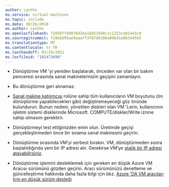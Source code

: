 ```yaml
---
author: cynthn
ms.service: virtual-machines
ms.topic: include
ms.date: 10/26/2018
ms.author: cynthn
ms.openlocfilehash: 72050ff4887642ba16d52948c1c1253ca01443c0
ms.sourcegitcommit: f28ebb95ae9aaaff3f87d8388a09b41e0b3445b5
ms.translationtype: MT
ms.contentlocale: tr-TR
ms.lasthandoff: 03/29/2021
ms.locfileid: "102473690"
---
```

* Dönüştürme VM 'yi yeniden başlatarak, önceden var olan bir bakım penceresi sırasında sanal makinelerinizin geçişini zamanlayın. 

* Bu dönüştürme geri alınamaz. 

* [Sanal makine katılımcısı](../articles/role-based-access-control/built-in-roles.md#virtual-machine-contributor) rolüne sahip tüm kullanıcıların VM boyutunu (ön dönüştürme yapabilecekleri gibi) değiştiremeyeceği göz önünde bulundurun. Bunun nedeni, yönetilen diskleri olan VM 'Lerin, kullanıcının işletim sistemi disklerinde Microsoft. COMPUTE/diskler/Write iznine sahip olmasını gerektirir.

* Dönüştürmeyi test ettiğinizden emin olun. Üretimde geçişi gerçekleştirmeden önce bir sınama sanal makinesini geçirin.

* Dönüştürme sırasında VM’yi serbest bırakın. VM, dönüştürmeden sonra başlatıldığında yeni bir IP adresi alır. Gerekirse VM’ye [statik bir IP adresi atayabilirsiniz](../articles/virtual-network/public-ip-addresses.md).

* Dönüştürme işlemini desteklemek için gereken en düşük Azure VM Aracısı sürümünü gözden geçirin. Aracı sürümünüzü denetleme ve güncelleştirme hakkında daha fazla bilgi için bkz. [Azure 'DA VM aracıları Için en düşük sürüm desteği](https://support.microsoft.com/help/4049215/extensions-and-virtual-machine-agent-minimum-version-support)
